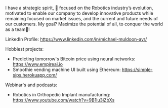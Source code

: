 I have a strategic spirit, 🎯 focused on the Robotics industry’s evolution, motivated to enable our company to develop innovative products while remaining focused on market issues, and the current and future needs of our customers. My goal? Maximize the potential of all, to conquer the world as a team💪! 

LinkedIn Profile: https://www.linkedin.com/in/michael-muldoon-avr/

Hobbiest projects: 
- Predicting tomorrow's Bitcoin price using neural networks: https://www.empireai.io
- Smoothie vending machine UI built using Ethereum: https://simple-sips.herokuapp.com/

Webinar's and podcasts:
- Robotics in Orthopedic Implant manufacturing: https://www.youtube.com/watch?v=9B1lu3iZbXs
